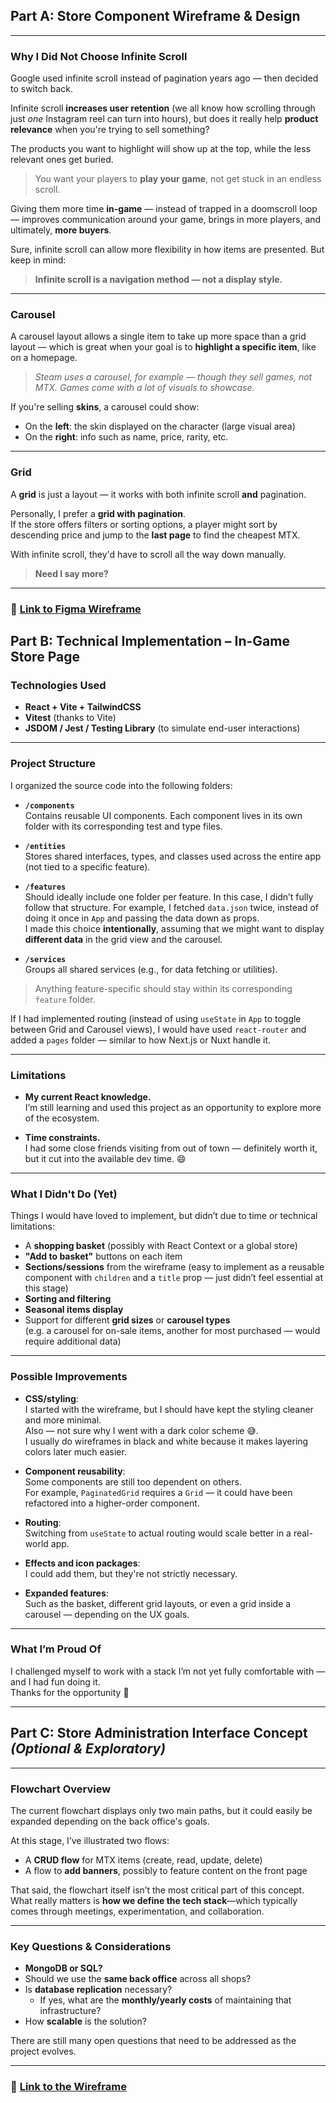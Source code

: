 ## **Part A: Store Component Wireframe & Design**

---

### **Why I Did Not Choose Infinite Scroll**

Google used infinite scroll instead of pagination years ago — then decided to switch back.

Infinite scroll **increases user retention** (we all know how scrolling through just *one* Instagram reel can turn into hours), but does it really help **product relevance** when you're trying to sell something?

The products you want to highlight will show up at the top, while the less relevant ones get buried.

> You want your players to **play your game**, not get stuck in an endless scroll.

Giving them more time **in-game** — instead of trapped in a doomscroll loop — improves communication around your game, brings in more players, and ultimately, **more buyers**.

Sure, infinite scroll can allow more flexibility in how items are presented. But keep in mind:

> **Infinite scroll is a navigation method — not a display style.**

---

### **Carousel**

A carousel layout allows a single item to take up more space than a grid layout — which is great when your goal is to **highlight a specific item**, like on a homepage.

> *Steam uses a carousel, for example — though they sell games, not MTX. Games come with a lot of visuals to showcase.*

If you're selling **skins**, a carousel could show:

- On the **left**: the skin displayed on the character (large visual area)
- On the **right**: info such as name, price, rarity, etc.

---

### **Grid**

A **grid** is just a layout — it works with both infinite scroll **and** pagination.

Personally, I prefer a **grid with pagination**.  
If the store offers filters or sorting options, a player might sort by descending price and jump to the **last page** to find the cheapest MTX.

With infinite scroll, they'd have to scroll all the way down manually.

> **Need I say more?**

---

### 🔗 [Link to Figma Wireframe](https://www.figma.com/design/uxaljHfUjF1US1QwtKhOmA/Nacon?node-id=0-1&t=vPI00svRjg3k3nZV-1)

## **Part B: Technical Implementation – In-Game Store Page**

### **Technologies Used**

- **React + Vite + TailwindCSS**
- **Vitest** (thanks to Vite)
- **JSDOM / Jest / Testing Library** (to simulate end-user interactions)

---

### **Project Structure**

I organized the source code into the following folders:

- **`/components`**  
  Contains reusable UI components. Each component lives in its own folder with its corresponding test and type files.

- **`/entities`**  
  Stores shared interfaces, types, and classes used across the entire app (not tied to a specific feature).

- **`/features`**  
  Should ideally include one folder per feature. In this case, I didn’t fully follow that structure. For example, I fetched `data.json` twice, instead of doing it once in `App` and passing the data down as props.  
  I made this choice **intentionally**, assuming that we might want to display **different data** in the grid view and the carousel.

- **`/services`**  
  Groups all shared services (e.g., for data fetching or utilities).

> Anything feature-specific should stay within its corresponding `feature` folder.

If I had implemented routing (instead of using `useState` in `App` to toggle between Grid and Carousel views), I would have used `react-router` and added a `pages` folder — similar to how Next.js or Nuxt handle it.

---

### **Limitations**

- **My current React knowledge.**  
  I’m still learning and used this project as an opportunity to explore more of the ecosystem.

- **Time constraints.**  
  I had some close friends visiting from out of town — definitely worth it, but it cut into the available dev time. 😄

---

### **What I Didn't Do (Yet)**

Things I would have loved to implement, but didn’t due to time or technical limitations:

- A **shopping basket** (possibly with React Context or a global store)
- **"Add to basket"** buttons on each item
- **Sections/sessions** from the wireframe (easy to implement as a reusable component with `children` and a `title` prop — just didn’t feel essential at this stage)
- **Sorting and filtering**
- **Seasonal items display**
- Support for different **grid sizes** or **carousel types**  
  (e.g. a carousel for on-sale items, another for most purchased — would require additional data)

---

### **Possible Improvements**

- **CSS/styling**:  
  I started with the wireframe, but I should have kept the styling cleaner and more minimal.  
  Also — not sure why I went with a dark color scheme 😅.  
  I usually do wireframes in black and white because it makes layering colors later much easier.

- **Component reusability**:  
  Some components are still too dependent on others.  
  For example, `PaginatedGrid` requires a `Grid` — it could have been refactored into a higher-order component.

- **Routing**:  
  Switching from `useState` to actual routing would scale better in a real-world app.

- **Effects and icon packages**:  
  I could add them, but they're not strictly necessary.

- **Expanded features**:  
  Such as the basket, different grid layouts, or even a grid inside a carousel — depending on the UX goals.

---

### **What I’m Proud Of**

I challenged myself to work with a stack I’m not yet fully comfortable with — and I had fun doing it.  
Thanks for the opportunity 🙌

---
## **Part C: Store Administration Interface Concept** *(Optional & Exploratory)*

---

### **Flowchart Overview**

The current flowchart displays only two main paths, but it could easily be expanded depending on the back office's goals.

At this stage, I’ve illustrated two flows:

- A **CRUD flow** for MTX items (create, read, update, delete)
- A flow to **add banners**, possibly to feature content on the front page

That said, the flowchart itself isn’t the most critical part of this concept.  
What really matters is **how we define the tech stack**—which typically comes through meetings, experimentation, and collaboration.

---

### **Key Questions & Considerations**

- **MongoDB or SQL?**
- Should we use the **same back office** across all shops?
- Is **database replication** necessary?
    - If yes, what are the **monthly/yearly costs** of maintaining that infrastructure?
- How **scalable** is the solution?

There are still many open questions that need to be addressed as the project evolves.

---

### 🔗 [Link to the Wireframe](https://www.figma.com/board/uiEcVbfJXR1lqczyv6IOV9/Nacon?t=NP33G0gAY8fZ3nIP-1)
